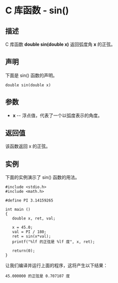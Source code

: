 
# C 库函数 - sin()

  

## 描述

C 库函数 **double sin(double x)** 返回弧度角 **x** 的正弦。

## 声明

下面是 sin() 函数的声明。

```
double sin(double x)

```

## 参数

*   **x** -- 浮点值，代表了一个以弧度表示的角度。

## 返回值

该函数返回 x 的正弦。

## 实例

下面的实例演示了 sin() 函数的用法。

```
#include <stdio.h>
#include <math.h>

#define PI 3.14159265

int main ()
{
   double x, ret, val;

   x = 45.0;
   val = PI / 180;
   ret = sin(x*val);
   printf("%lf 的正弦是 %lf 度", x, ret);

   return(0);
}

```

让我们编译并运行上面的程序，这将产生以下结果：

```
45.000000 的正弦是 0.707107 度

```

  

